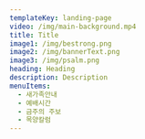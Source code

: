 ```yaml
---
templateKey: landing-page
video: /img/main-background.mp4
title: Title
image1: /img/bestrong.png
image2: /img/bannerText.png
image3: /img/psalm.png
heading: Heading
description: Description
menuItems:
  - 새가족안내
  - 예배시간
  - 금주의 주보
  - 목양칼럼
---
```


